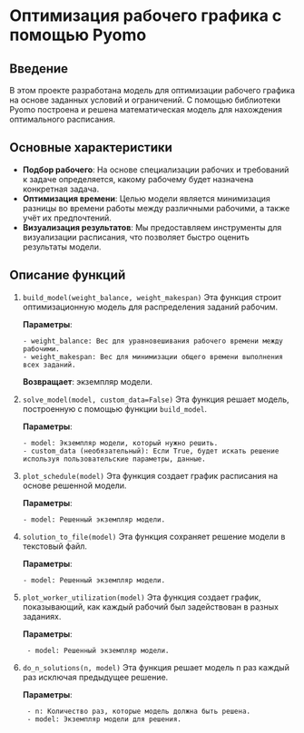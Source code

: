 # Оптимизация рабочего графика с помощью **Pyomo**

## Введение

В этом проекте разработана модель для оптимизации рабочего графика на основе заданных условий и ограничений. С помощью библиотеки Pyomo построена и решена математическая модель для нахождения оптимального расписания.

## Основные характеристики

- **Подбор рабочего**: На основе специализации рабочих и требований к задаче определяется, какому рабочему будет назначена конкретная задача.
- **Оптимизация времени**: Целью модели является минимизация разницы во времени работы между различными рабочими, а также учёт их предпочтений.
- **Визуализация результатов**: Мы предоставляем инструменты для визуализации расписания, что позволяет быстро оценить результаты модели.

## **Описание функций**

1. `build_model(weight_balance, weight_makespan)`
    Эта функция строит оптимизационную модель для распределения заданий рабочим.

    **Параметры**:

       - weight_balance: Вес для уравновешивания рабочего времени между рабочими.
       - weight_makespan: Вес для минимизации общего времени выполнения всех заданий.
    
    **Возвращает**: экземпляр модели.

2. `solve_model(model, custom_data=False)`
    Эта функция решает модель, построенную с помощью функции `build_model`.

    **Параметры**:

       - model: Экземпляр модели, который нужно решить.
       - custom_data (необязательный): Если True, будет искать решение используя пользовательские параметры, данные.
  
3. `plot_schedule(model)`
    Эта функция создает график расписания на основе решенной модели.

    **Параметры**:

       - model: Решенный экземпляр модели.
  
4. `solution_to_file(model)`
    Эта функция сохраняет решение модели в текстовый файл.

    **Параметры**:

       - model: Решенный экземпляр модели.

5. `plot_worker_utilization(model)`
    Эта функция создает график, показывающий, как каждый рабочий был задействован в разных заданиях.

    **Параметры**:

        - model: Решенный экземпляр модели.

6. `do_n_solutions(n, model)`
    Эта функция решает модель n раз каждый раз исключая предыдущее решение.

    **Параметры**:

        - n: Количество раз, которые модель должна быть решена.
        - model: Экземпляр модели для решения.
